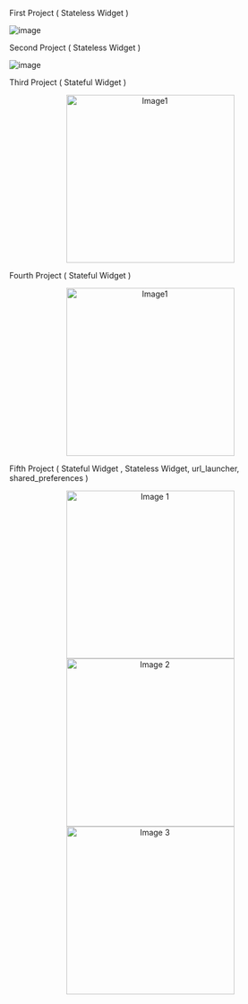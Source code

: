 First Project ( Stateless Widget )

![image](https://github.com/GeunH/Flutter-using-dart/assets/114638557/3f702144-f145-40a2-a361-62ac87819a4f)

Second Project ( Stateless Widget )

![image](https://github.com/GeunH/Flutter-using-dart/assets/114638557/07ac6749-3904-49fa-b082-3696d9999538)

Third Project ( Stateful Widget )
<p align="center">
  <img src = "https://github.com/GeunH/Flutter-using-dart/assets/114638557/76b6d013-5209-43e5-89ee-4bf514826a18" alt = "Image1" width= "300" />
</p>

Fourth Project ( Stateful Widget )
<p align="center">
  <img src = "https://github.com/GeunH/Flutter-using-dart/assets/114638557/b4d86adc-97bc-4700-9c7d-c55222ed3b54" alt = "Image1" width= "300" />
</p>


Fifth Project ( Stateful Widget , Stateless Widget, url_launcher, shared_preferences )
<p align="center">
  <img src="https://github.com/GeunH/Flutter-using-dart/assets/114638557/4f579ba9-0725-47a6-9945-dd4f1dfc2d71" alt="Image 1" width="300" />
  <img src="https://github.com/GeunH/Flutter-using-dart/assets/114638557/b6fa6143-2a28-4c80-aad5-149981c76dcc" alt="Image 2" width="300" />
  <img src="https://github.com/GeunH/Flutter-using-dart/assets/114638557/65294adf-3fde-47aa-bf6d-19a19abe7807" alt="Image 3" width="300" />
</p>

